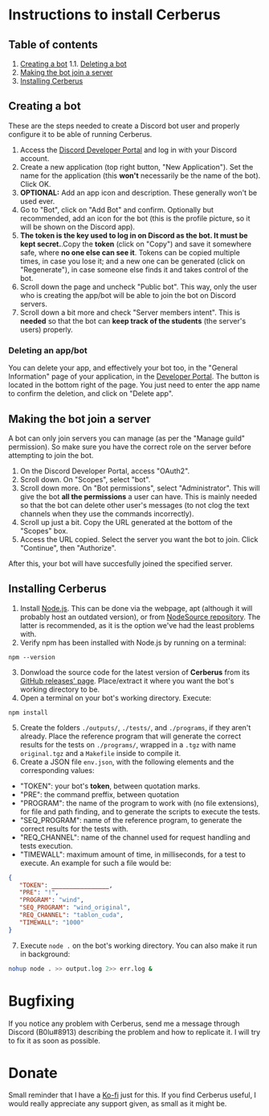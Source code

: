 # Instructions to install Cerberus

## Table of contents
 1. [Creating a bot](#create)
   1.1. [Deleting a bot](#delete)
 2. [Making the bot join a server](#join)
 3. [Installing Cerberus](#install)

## Creating a bot <a name=create></a>

These are the steps needed to create a Discord bot user and properly configure it to be able of running Cerberus.

 1. Access the [Discord Developer Portal](https://discord.com/developers/applications) and log in with your Discord account.
 2. Create a new application (top right button, "New Application"). Set the name for the application (this **won't** necessarily be the name of the bot). Click OK. 
 3. **OPTIONAL:** Add an app icon and description. These generally won't be used ever.
 4. Go to "Bot", click on "Add Bot" and confirm. Optionally but recommended, add an icon for the bot (this is the profile picture, so it will be shown on the Discord app).
 5. **The token is the key used to log in on Discord as the bot. It must be kept secret.**.Copy the **token** (click on "Copy") and save it somewhere safe, where **no one else can see it**. Tokens can be copied multiple times, in case you lose it; and a new one can be generated (click on "Regenerate"), in case someone else finds it and takes control of the bot.
 6. Scroll down the page and uncheck "Public bot". This way, only the user who is creating the app/bot will be able to join the bot on Discord servers.
 7. Scroll down a bit more and check "Server members intent". This is **needed** so that the bot can **keep track of the students** (the server's users) properly.

### Deleting an app/bot <a name=delete></a>

You can delete your app, and effectively your bot too, in the "General Information" page of your application, in the [Developer Portal](https://discord.com/developers/applications). The button is located in the bottom right of the page. You just need to enter the app name to confirm the deletion, and click on "Delete app".

## Making the bot join a server <a name=join></a>

A bot can only join servers you can manage (as per the "Manage guild" permission). So make sure you have the correct role on the server before attempting to join the bot.

 1. On the Discord Developer Portal, access "OAuth2".
 2. Scroll down. On "Scopes", select "bot".
 3. Scroll down more. On "Bot permissions", select "Administrator". This will give the bot **all the permissions** a user can have. This is mainly needed so that the bot can delete other user's messages (to not clog the text channels when they use the commands incorrectly).
 4. Scroll up just a bit. Copy the URL generated at the bottom of the "Scopes" box.
 5. Access the URL copied. Select the server you want the bot to join. Click "Continue", then "Authorize".

After this, your bot will have succesfully joined the specified server.

## Installing Cerberus <a name=install></a>
 1. Install [Node.js](https://nodejs.org/en/). This can be done via the webpage, apt (although it will probably host an outdated version), or from [NodeSource repository](https://github.com/nodesource/distributions#debinstall). The latter is recommended, as it is the option we've had the least problems with.
 2. Verify npm has been installed with Node.js by running on a terminal:
 ```
 npm --version
 ```
 3. Donwload the source code for the latest version of **Cerberus** from its [GitHub releases' page](https://github.com/0xb01u/Cerberus/releases). Place/extract it where you want the bot's working directory to be.
 4. Open a terminal on your bot's working directory. Execute:
 ```
 npm install
 ```
 5. Create the folders `./outputs/`, `./tests/`, and `./programs`, if they aren't already. Place the reference program that will generate the correct results for the tests on `./programs/`, wrapped in a `.tgz` with name `original.tgz` and a `Makefile` inside to compile it.
 6. Create a JSON file `env.json`, with the following elements and the corresponding values:
   * "TOKEN": your bot's **token**, between quotation marks.
   * "PRE": the command preffix, between quotation 
   * "PROGRAM": the name of the program to work with (no file extensions), for file and path finding, and to generate the scripts to execute the tests.
   * "SEQ_PROGRAM": name of the reference program, to generate the correct results for the tests with.
   * "REQ_CHANNEL": name of the channel used for request handling and tests execution.
   * "TIMEWALL": maximum amount of time, in milliseconds, for a test to execute.
 An example for such a file would be:
 ```json
 {
 	"TOKEN": ________________,
 	"PRE": "!",
 	"PROGRAM": "wind",
 	"SEQ_PROGRAM": "wind_original",
 	"REQ_CHANNEL": "tablon_cuda",
 	"TIMEWALL": "1000"
 }
 ```
 7. Execute `node .` on the bot's working directory. You can also make it run in background:
 ```sh
 nohup node . >> output.log 2>> err.log &
 ```

# Bugfixing

If you notice any problem with Cerberus, send me a message through Discord (B0lu#8913) describing the problem and how to replicate it. I will try to fix it as soon as possible.

# Donate

Small reminder that I have a [Ko-fi](https://ko-fi.com/0xb01u) just for this. If you find Cerberus useful, I would really appreciate any support given, as small as it might be.
